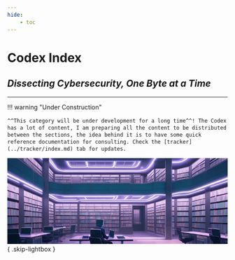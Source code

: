 ```yaml
---
hide:
    - toc
---
```


# **Codex Index**

## _Dissecting Cybersecurity, One Byte at a Time_

---

!!! warning "Under Construction"

    ^^This category will be under development for a long time^^! The Codex has a lot of content, I am preparing all the content to be distributed between the sections, the idea behind it is to have some quick reference documentation for consulting. Check the [tracker](../tracker/index.md) tab for updates.

![](../../assets/img/hero/9d35b972899a4050a99680ae6390039fa.jpg){ .skip-lightbox }
